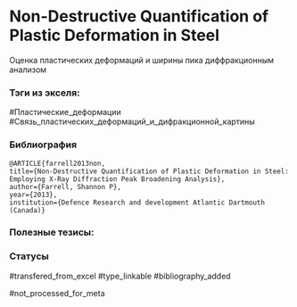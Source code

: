 # Non-Destructive Quantification of Plastic Deformation in Steel

Оценка пластических деформаций и ширины пика диффракционным анализом

### Тэги из экселя:
#Пластические_деформации
#Связь_пластических_деформаций_и_дифракционной_картины 

### Библиография
```
@ARTICLE{farrell2013non,
title={Non-Destructive Quantification of Plastic Deformation in Steel: Employing X-Ray Diffraction Peak Broadening Analysis},
author={Farrell, Shannon P},
year={2013},
institution={Defence Research and development Atlantic Dartmouth (Canada)}
```

### Полезные тезисы:

### Статусы
#transfered_from_excel 
#type_linkable 
#bibliography_added

#not_processed_for_meta
